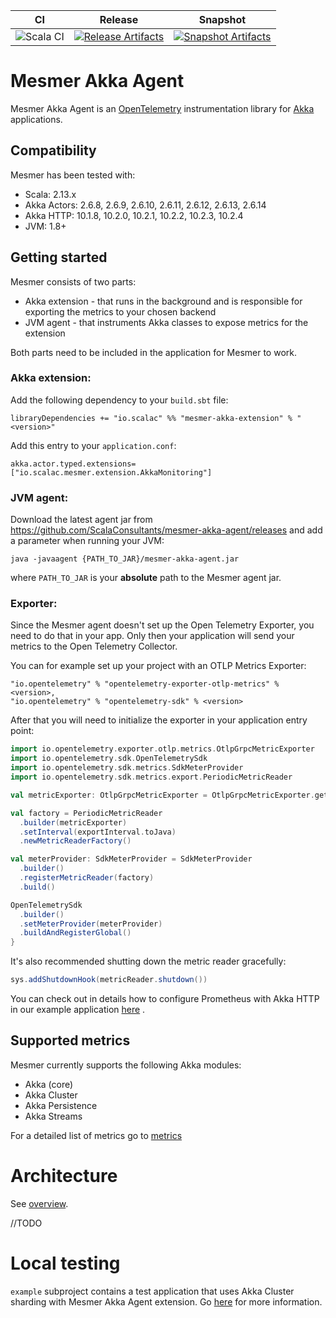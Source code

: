 | CI | Release | Snapshot |
| --- | --- | --- |
| ![Scala CI][Badge-CI] | [![Release Artifacts][badge-releases]][link-releases] | [![Snapshot Artifacts][badge-snapshots]][link-snapshots] |

# Mesmer Akka Agent

Mesmer Akka Agent is an [OpenTelemetry](https://opentelemetry.io/) instrumentation library for [Akka](https://akka.io/)
applications.

## Compatibility

Mesmer has been tested with:

- Scala: 2.13.x
- Akka Actors: 2.6.8, 2.6.9, 2.6.10, 2.6.11, 2.6.12, 2.6.13, 2.6.14
- Akka HTTP: 10.1.8, 10.2.0, 10.2.1, 10.2.2, 10.2.3, 10.2.4
- JVM: 1.8+

## Getting started

Mesmer consists of two parts:

- Akka extension - that runs in the background and is responsible for exporting the metrics to your chosen backend
- JVM agent - that instruments Akka classes to expose metrics for the extension

Both parts need to be included in the application for Mesmer to work.

### Akka extension:

Add the following dependency to your `build.sbt` file:

```
libraryDependencies += "io.scalac" %% "mesmer-akka-extension" % "<version>"
```

Add this entry to your `application.conf`:

    akka.actor.typed.extensions= ["io.scalac.mesmer.extension.AkkaMonitoring"] 

### JVM agent:

Download the latest agent jar from https://github.com/ScalaConsultants/mesmer-akka-agent/releases and add a parameter
when running your JVM:

    java -javaagent {PATH_TO_JAR}/mesmer-akka-agent.jar

where `PATH_TO_JAR` is your **absolute** path to the Mesmer agent jar.

### Exporter:

Since the Mesmer agent doesn't set up the Open Telemetry Exporter, you need to do that in your app. Only then your
application will send your metrics to the Open Telemetry Collector.

You can for example set up your project with an OTLP Metrics Exporter:

```
"io.opentelemetry" % "opentelemetry-exporter-otlp-metrics" % <version>,
"io.opentelemetry" % "opentelemetry-sdk" % <version>
```

After that you will need to initialize the exporter in your application entry point:

```scala
import io.opentelemetry.exporter.otlp.metrics.OtlpGrpcMetricExporter
import io.opentelemetry.sdk.OpenTelemetrySdk
import io.opentelemetry.sdk.metrics.SdkMeterProvider
import io.opentelemetry.sdk.metrics.export.PeriodicMetricReader

val metricExporter: OtlpGrpcMetricExporter = OtlpGrpcMetricExporter.getDefault

val factory = PeriodicMetricReader
  .builder(metricExporter)
  .setInterval(exportInterval.toJava)
  .newMetricReaderFactory()

val meterProvider: SdkMeterProvider = SdkMeterProvider
  .builder()
  .registerMetricReader(factory)
  .build()

OpenTelemetrySdk
  .builder()
  .setMeterProvider(meterProvider)
  .buildAndRegisterGlobal()
}
```

It's also recommended shutting down the metric reader gracefully:

```scala
sys.addShutdownHook(metricReader.shutdown())
```

You can check out in details how to configure Prometheus with Akka HTTP in our example
application [here](https://github.com/ScalaConsultants/mesmer-akka-agent/blob/main/example/src/main/scala/io/scalac/Boot.scala#L64-L74)
.

## Supported metrics

Mesmer currently supports the following Akka modules:

- Akka (core)
- Akka Cluster
- Akka Persistence
- Akka Streams

For a detailed list of metrics go to [metrics](metrics.md)

# Architecture

See [overview](https://github.com/ScalaConsultants/mesmer-akka-agent/blob/main/extension_overview.png).

//TODO

# Local testing

`example` subproject contains a test application that uses Akka Cluster sharding with Mesmer Akka Agent extension.
Go [here](example/README.md) for more information.

[Badge-CI]: https://github.com/ScalaConsultants/mesmer-akka-agent/workflows/Scala%20CI/badge.svg

[badge-releases]: https://img.shields.io/nexus/r/https/oss.sonatype.org/io.scalac/mesmer-akka-extension_2.13 "Sonatype Releases"

[badge-snapshots]: https://img.shields.io/nexus/s/https/oss.sonatype.org/io.scalac/mesmer-akka-extension_2.13 "Sonatype Snapshots"

[link-releases]: https://oss.sonatype.org/content/repositories/releases/io/scalac/mesmer-akka-extension_2.13/ "Sonatype Releases"

[link-snapshots]: https://oss.sonatype.org/content/repositories/snapshots/io/scalac/mesmer-akka-extension_2.13/ "Sonatype Snapshots"
